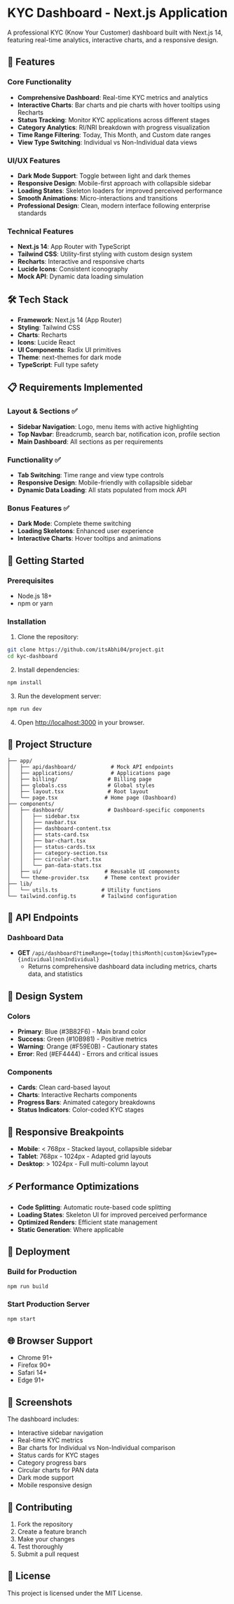 # KYC Dashboard - Next.js Application

A professional KYC (Know Your Customer) dashboard built with Next.js 14, featuring real-time analytics, interactive charts, and a responsive design.

## 🚀 Features

### Core Functionality
- **Comprehensive Dashboard**: Real-time KYC metrics and analytics
- **Interactive Charts**: Bar charts and pie charts with hover tooltips using Recharts
- **Status Tracking**: Monitor KYC applications across different stages
- **Category Analytics**: RI/NRI breakdown with progress visualization
- **Time Range Filtering**: Today, This Month, and Custom date ranges
- **View Type Switching**: Individual vs Non-Individual data views

### UI/UX Features
- **Dark Mode Support**: Toggle between light and dark themes
- **Responsive Design**: Mobile-first approach with collapsible sidebar
- **Loading States**: Skeleton loaders for improved perceived performance
- **Smooth Animations**: Micro-interactions and transitions
- **Professional Design**: Clean, modern interface following enterprise standards

### Technical Features
- **Next.js 14**: App Router with TypeScript
- **Tailwind CSS**: Utility-first styling with custom design system
- **Recharts**: Interactive and responsive charts
- **Lucide Icons**: Consistent iconography
- **Mock API**: Dynamic data loading simulation

## 🛠 Tech Stack

- **Framework**: Next.js 14 (App Router)
- **Styling**: Tailwind CSS
- **Charts**: Recharts
- **Icons**: Lucide React
- **UI Components**: Radix UI primitives
- **Theme**: next-themes for dark mode
- **TypeScript**: Full type safety

## 📋 Requirements Implemented

### Layout & Sections ✅
- **Sidebar Navigation**: Logo, menu items with active highlighting
- **Top Navbar**: Breadcrumb, search bar, notification icon, profile section
- **Main Dashboard**: All sections as per requirements

### Functionality ✅
- **Tab Switching**: Time range and view type controls
- **Responsive Design**: Mobile-friendly with collapsible sidebar
- **Dynamic Data Loading**: All stats populated from mock API

### Bonus Features ✅
- **Dark Mode**: Complete theme switching
- **Loading Skeletons**: Enhanced user experience
- **Interactive Charts**: Hover tooltips and animations

## 🚀 Getting Started

### Prerequisites
- Node.js 18+ 
- npm or yarn

### Installation

1. Clone the repository:
```bash
git clone https://github.com/itsAbhi04/project.git
cd kyc-dashboard
```

2. Install dependencies:
```bash
npm install
```

3. Run the development server:
```bash
npm run dev
```

4. Open [http://localhost:3000](http://localhost:3000) in your browser.

## 📁 Project Structure

```
├── app/
│   ├── api/dashboard/           # Mock API endpoints
│   ├── applications/            # Applications page
│   ├── billing/                # Billing page
│   ├── globals.css             # Global styles
│   ├── layout.tsx              # Root layout
│   └── page.tsx               # Home page (Dashboard)
├── components/
│   ├── dashboard/              # Dashboard-specific components
│   │   ├── sidebar.tsx
│   │   ├── navbar.tsx
│   │   ├── dashboard-content.tsx
│   │   ├── stats-card.tsx
│   │   ├── bar-chart.tsx
│   │   ├── status-cards.tsx
│   │   ├── category-section.tsx
│   │   ├── circular-chart.tsx
│   │   └── pan-data-stats.tsx
│   ├── ui/                    # Reusable UI components
│   └── theme-provider.tsx     # Theme context provider
├── lib/
│   └── utils.ts              # Utility functions
└── tailwind.config.ts        # Tailwind configuration
```

## 🔌 API Endpoints

### Dashboard Data
- **GET** `/api/dashboard?timeRange={today|thisMonth|custom}&viewType={individual|nonIndividual}`
  - Returns comprehensive dashboard data including metrics, charts data, and statistics

## 🎨 Design System

### Colors
- **Primary**: Blue (#3B82F6) - Main brand color
- **Success**: Green (#10B981) - Positive metrics
- **Warning**: Orange (#F59E0B) - Cautionary states
- **Error**: Red (#EF4444) - Errors and critical issues

### Components
- **Cards**: Clean card-based layout
- **Charts**: Interactive Recharts components
- **Progress Bars**: Animated category breakdowns
- **Status Indicators**: Color-coded KYC stages

## 📱 Responsive Breakpoints

- **Mobile**: < 768px - Stacked layout, collapsible sidebar
- **Tablet**: 768px - 1024px - Adapted grid layouts
- **Desktop**: > 1024px - Full multi-column layout

## ⚡ Performance Optimizations

- **Code Splitting**: Automatic route-based code splitting
- **Loading States**: Skeleton UI for improved perceived performance
- **Optimized Renders**: Efficient state management
- **Static Generation**: Where applicable

## 🚀 Deployment

### Build for Production
```bash
npm run build
```

### Start Production Server
```bash
npm start
```

## 🌐 Browser Support

- Chrome 91+
- Firefox 90+
- Safari 14+
- Edge 91+

## 📸 Screenshots

The dashboard includes:
- Interactive sidebar navigation
- Real-time KYC metrics
- Bar charts for Individual vs Non-Individual comparison
- Status cards for KYC stages
- Category progress bars
- Circular charts for PAN data
- Dark mode support
- Mobile responsive design

## 🤝 Contributing

1. Fork the repository
2. Create a feature branch
3. Make your changes
4. Test thoroughly
5. Submit a pull request

## 📄 License

This project is licensed under the MIT License.